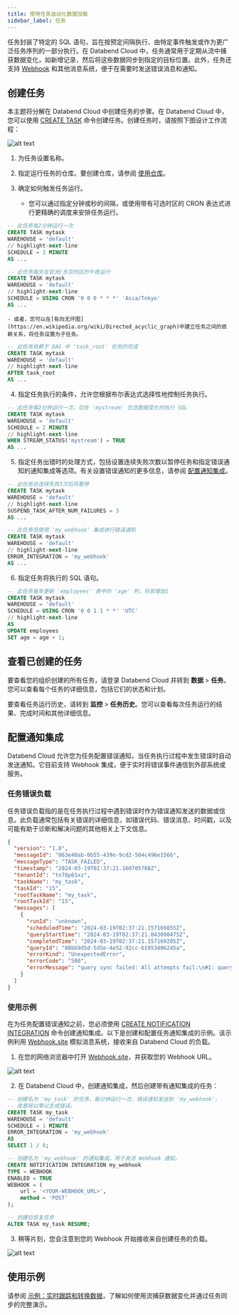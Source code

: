```yaml
---
title: 使用任务自动化数据加载
sidebar_label: 任务
---
```


任务封装了特定的 SQL 语句，旨在按预定间隔执行、由特定事件触发或作为更广泛任务序列的一部分执行。在 Databend Cloud 中，任务通常用于定期从流中捕获数据变化，如新增记录，然后将这些数据同步到指定的目标位置。此外，任务还支持 [Webhook](https://en.wikipedia.org/wiki/Webhook) 和其他消息系统，便于在需要时发送错误消息和通知。

## 创建任务

本主题将分解在 Databend Cloud 中创建任务的步骤。在 Databend Cloud 中，您可以使用 [CREATE TASK](/sql/sql-commands/ddl/task/ddl-create_task) 命令创建任务。创建任务时，请按照下图设计工作流程：

![alt text](/img/load/task.png)

1. 为任务设置名称。
2. 指定运行任务的仓库。要创建仓库，请参阅 [使用仓库](/guides/cloud/using-databend-cloud/warehouses)。
3. 确定如何触发任务运行。

   - 您可以通过指定分钟或秒的间隔，或使用带有可选时区的 CRON 表达式进行更精确的调度来安排任务运行。

```sql title='示例：'
-- 此任务每2分钟运行一次
CREATE TASK mytask
WAREHOUSE = 'default'
// highlight-next-line
SCHEDULE = 2 MINUTE
AS ...

-- 此任务每天在亚洲/东京时区的午夜运行
CREATE TASK mytask
WAREHOUSE = 'default'
// highlight-next-line
SCHEDULE = USING CRON '0 0 0 * * *' 'Asia/Tokyo'
AS ...
```

    - 或者，您可以在[有向无环图](https://en.wikipedia.org/wiki/Directed_acyclic_graph)中建立任务之间的依赖关系，将任务设置为子任务。

```sql title='示例：'
-- 此任务依赖于 DAG 中 'task_root' 任务的完成
CREATE TASK mytask
WAREHOUSE = 'default'
// highlight-next-line
AFTER task_root
AS ...
```

4. 指定任务执行的条件，允许您根据布尔表达式选择性地控制任务执行。

```sql title='示例：'
-- 此任务每2分钟运行一次，仅在 'mystream' 包含数据变化时执行 SQL
CREATE TASK mytask
WAREHOUSE = 'default'
SCHEDULE = 2 MINUTE
// highlight-next-line
WHEN STREAM_STATUS('mystream') = TRUE
AS ...
```

5. 指定任务出错时的处理方式，包括设置连续失败次数以暂停任务和指定错误通知的通知集成等选项。有关设置错误通知的更多信息，请参阅 [配置通知集成](#configuring-notification-integrations)。

```sql title='示例：'
-- 此任务在连续失败3次后将暂停
CREATE TASK mytask
WAREHOUSE = 'default'
// highlight-next-line
SUSPEND_TASK_AFTER_NUM_FAILURES = 3
AS ...

-- 此任务将使用 'my_webhook' 集成进行错误通知
CREATE TASK mytask
WAREHOUSE = 'default'
// highlight-next-line
ERROR_INTEGRATION = 'my_webhook'
AS ...
```

6. 指定任务将执行的 SQL 语句。

```sql title='示例：'
-- 此任务每年更新 'employees' 表中的 'age' 列，将其增加1
CREATE TASK mytask
WAREHOUSE = 'default'
SCHEDULE = USING CRON '0 0 1 1 * *' 'UTC'
// highlight-next-line
AS
UPDATE employees
SET age = age + 1;
```

## 查看已创建的任务

要查看您的组织创建的所有任务，请登录 Databend Cloud 并转到 **数据** > **任务**。您可以查看每个任务的详细信息，包括它们的状态和计划。

要查看任务运行历史，请转到 **监控** > **任务历史**。您可以查看每次任务运行的结果、完成时间和其他详细信息。

## 配置通知集成

Databend Cloud 允许您为任务配置错误通知，当任务执行过程中发生错误时自动发送通知。它目前支持 Webhook 集成，便于实时将错误事件通信到外部系统或服务。

### 任务错误负载

任务错误负载指的是在任务执行过程中遇到错误时作为错误通知发送的数据或信息。此负载通常包括有关错误的详细信息，如错误代码、错误消息、时间戳，以及可能有助于诊断和解决问题的其他相关上下文信息。

```json title='任务错误负载示例：'
{
  "version": "1.0",
  "messageId": "063e40ab-0b55-439e-9cd2-504c496e1566",
  "messageType": "TASK_FAILED",
  "timestamp": "2024-03-19T02:37:21.160705788Z",
  "tenantId": "tn78p61xz",
  "taskName": "my_task",
  "taskId": "15",
  "rootTaskName": "my_task",
  "rootTaskId": "15",
  "messages": [
    {
      "runId": "unknown",
      "scheduledTime": "2024-03-19T02:37:21.157169855Z",
      "queryStartTime": "2024-03-19T02:37:21.043090475Z",
      "completedTime": "2024-03-19T02:37:21.157169205Z",
      "queryId": "88bb9d5d-5d5e-4e52-92cc-b1953406245a",
      "errorKind": "UnexpectedError",
      "errorCode": "500",
      "errorMessage": "query sync failed: All attempts fail:\n#1: query error: code: 1006, message: divided by zero while evaluating function `divide(1, 0)`"
    }
  ]
}
```

### 使用示例

在为任务配置错误通知之前，您必须使用 [CREATE NOTIFICATION INTEGRATION](/sql/sql-commands/ddl/notification/ddl-create-notification) 命令创建通知集成。以下是创建和配置任务通知集成的示例。该示例利用 [Webhook.site](http://webhook.site) 模拟消息系统，接收来自 Databend Cloud 的负载。

1. 在您的网络浏览器中打开 [Webhook.site](http://webhook.site)，并获取您的 Webhook URL。

![alt text](/img/load/webhook-1.png)

2. 在 Databend Cloud 中，创建通知集成，然后创建带有通知集成的任务：

```sql
-- 创建名为 'my_task' 的任务，每分钟运行一次，错误通知发送到 'my_webhook'。
-- 故意除以零以生成错误。
CREATE TASK my_task
WAREHOUSE = 'default'
SCHEDULE = 1 MINUTE
ERROR_INTEGRATION = 'my_webhook'
AS
SELECT 1 / 0;

-- 创建名为 'my_webhook' 的通知集成，用于发送 Webhook 通知。
CREATE NOTIFICATION INTEGRATION my_webhook
TYPE = WEBHOOK
ENABLED = TRUE
WEBHOOK = (
    url = '<YOUR-WEBHOOK_URL>',
    method = 'POST'
);

-- 创建后恢复任务
ALTER TASK my_task RESUME;
```

3. 稍等片刻，您会注意到您的 Webhook 开始接收来自创建任务的负载。

![alt text](/img/load/webhook-2.png)

## 使用示例

请参阅 [示例：实时跟踪和转换数据](01-stream.md#example-tracking-and-transforming-data-in-real-time)，了解如何使用流捕获数据变化并通过任务同步的完整演示。